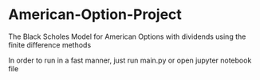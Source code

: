 # American-Option-Project
The Black Scholes Model for American Options with dividends using the finite difference methods

In order to run in a fast manner, just run main.py or open jupyter notebook file
